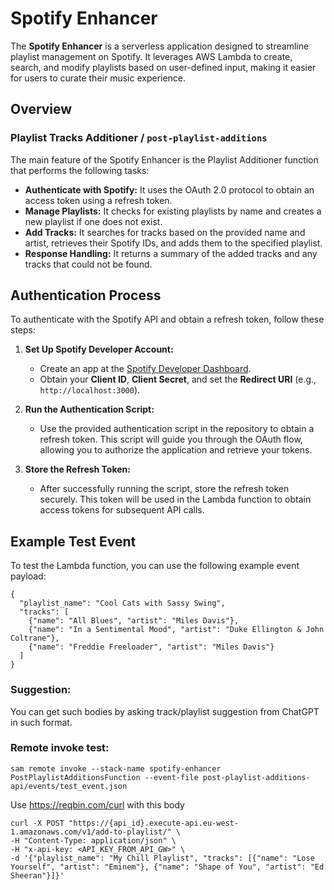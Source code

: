 # Spotify Enhancer

The **Spotify Enhancer** is a serverless application designed to streamline playlist management on Spotify. It leverages AWS Lambda to create, search, and modify playlists based on user-defined input, making it easier for users to curate their music experience.

## Overview


### Playlist Tracks Additioner / `post-playlist-additions`
The main feature of the Spotify Enhancer is the Playlist Additioner function that performs the following tasks:

- **Authenticate with Spotify:** It uses the OAuth 2.0 protocol to obtain an access token using a refresh token.
- **Manage Playlists:** It checks for existing playlists by name and creates a new playlist if one does not exist.
- **Add Tracks:** It searches for tracks based on the provided name and artist, retrieves their Spotify IDs, and adds them to the specified playlist.
- **Response Handling:** It returns a summary of the added tracks and any tracks that could not be found.

## Authentication Process

To authenticate with the Spotify API and obtain a refresh token, follow these steps:

1. **Set Up Spotify Developer Account:**
   - Create an app at the [Spotify Developer Dashboard](https://developer.spotify.com/dashboard/).
   - Obtain your **Client ID**, **Client Secret**, and set the **Redirect URI** (e.g., `http://localhost:3000`).

2. **Run the Authentication Script:**
   - Use the provided authentication script in the repository to obtain a refresh token. This script will guide you through the OAuth flow, allowing you to authorize the application and retrieve your tokens.

3. **Store the Refresh Token:**
   - After successfully running the script, store the refresh token securely. This token will be used in the Lambda function to obtain access tokens for subsequent API calls.

## Example Test Event

To test the Lambda function, you can use the following example event payload:

```
{
  "playlist_name": "Cool Cats with Sassy Swing",
  "tracks": [
    {"name": "All Blues", "artist": "Miles Davis"},
    {"name": "In a Sentimental Mood", "artist": "Duke Ellington & John Coltrane"},
    {"name": "Freddie Freeloader", "artist": "Miles Davis"}
  ]
}
```

### Suggestion: 
You can get such bodies by asking track/playlist suggestion from ChatGPT in such format.

### Remote invoke test:
```
sam remote invoke --stack-name spotify-enhancer PostPlaylistAdditionsFunction --event-file post-playlist-additions-api/events/test_event.json
```


Use https://reqbin.com/curl with this body
```
curl -X POST "https://{api_id}.execute-api.eu-west-1.amazonaws.com/v1/add-to-playlist/" \
-H "Content-Type: application/json" \
-H "x-api-key: <API_KEY_FROM_API_GW>" \
-d '{"playlist_name": "My Chill Playlist", "tracks": [{"name": "Lose Yourself", "artist": "Eminem"}, {"name": "Shape of You", "artist": "Ed Sheeran"}]}'
```
